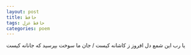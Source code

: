 ```yaml
---
layout: post
title: حافظ
tags: حافظ غزل
categories: poem
---
```


یا رب این شمع دل افروز ز کاشانه کیست / جان ما سوخت بپرسید که جانانه کیست